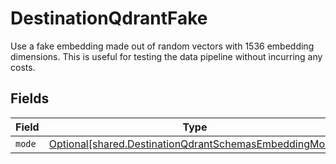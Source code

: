 # DestinationQdrantFake

Use a fake embedding made out of random vectors with 1536 embedding dimensions. This is useful for testing the data pipeline without incurring any costs.


## Fields

| Field                                                                                                                  | Type                                                                                                                   | Required                                                                                                               | Description                                                                                                            |
| ---------------------------------------------------------------------------------------------------------------------- | ---------------------------------------------------------------------------------------------------------------------- | ---------------------------------------------------------------------------------------------------------------------- | ---------------------------------------------------------------------------------------------------------------------- |
| `mode`                                                                                                                 | [Optional[shared.DestinationQdrantSchemasEmbeddingMode]](../../models/shared/destinationqdrantschemasembeddingmode.md) | :heavy_minus_sign:                                                                                                     | N/A                                                                                                                    |